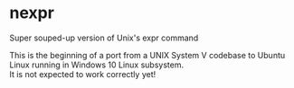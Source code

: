 # nexpr
Super souped-up version of Unix's expr command

This is the beginning of a port from a UNIX System V codebase to Ubuntu Linux running in Windows 10 Linux subsystem.  
It is not expected to work correctly yet!
